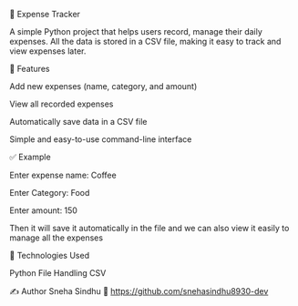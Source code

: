🧾 Expense Tracker

A simple Python project that helps users record, manage their daily expenses.
All the data is stored in a CSV file, making it easy to track and view expenses later.

🚀 Features

Add new expenses (name, category, and amount)

View all recorded expenses

Automatically save data in a CSV file

Simple and easy-to-use command-line interface

:white_check_mark: Example

Enter expense name: Coffee

Enter Category: Food

Enter amount: 150

Then it will save it automatically in the file and we can also view it easily to manage all the expenses

🧰 Technologies Used

Python
File Handling
CSV

✍️ Author
Sneha Sindhu
📍 https://github.com/snehasindhu8930-dev
